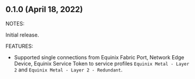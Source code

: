 ## 0.1.0 (April 18, 2022)

NOTES:

Initial release.

FEATURES:

- Supported single connections from Equinix Fabric Port, Network Edge Device, Equinix Service Token
to service profiles `Equinix Metal - Layer 2` and `Equinix Metal - Layer 2 - Redundant`.
